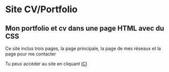 # Site CV/Portfolio

## Mon portfolio et cv dans une page HTML avec du CSS

<p>Ce site inclus trois pages, la page principale, la page de mes réseaux et la page pour me contacter</p>

<p>Tu peux accéder au site en cliquant <a href="https://unebaguette.github.io/site-cvportfolio/" target="_blank">ICI</a></p>
